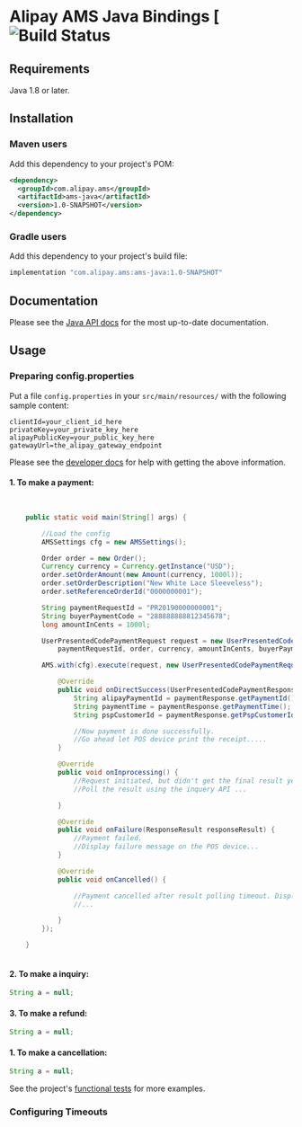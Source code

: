 # Alipay AMS Java Bindings [![Build Status]()



## Requirements

Java 1.8 or later.

## Installation

### Maven users

Add this dependency to your project's POM:

```xml
<dependency>
  <groupId>com.alipay.ams</groupId>
  <artifactId>ams-java</artifactId>
  <version>1.0-SNAPSHOT</version>
</dependency>
```

### Gradle users

Add this dependency to your project's build file:

```groovy
implementation "com.alipay.ams:ams-java:1.0-SNAPSHOT"
```

## Documentation

Please see the [Java API docs](https://#) for the most up-to-date documentation.

## Usage

### Preparing config.properties

Put a file `config.properties` in your `src/main/resources/` with the following sample content:

```
clientId=your_client_id_here
privateKey=your_private_key_here
alipayPublicKey=your_public_key_here
gatewayUrl=the_alipay_gateway_endpoint
```

Please see the [developer docs](https://#) for help with getting the above information.

#### 1. To make a payment:

```java


    public static void main(String[] args) {

        //Load the config
        AMSSettings cfg = new AMSSettings();

        Order order = new Order();
        Currency currency = Currency.getInstance("USD");
        order.setOrderAmount(new Amount(currency, 1000l));
        order.setOrderDescription("New White Lace Sleeveless");
        order.setReferenceOrderId("0000000001");

        String paymentRequestId = "PR20190000000001";
        String buyerPaymentCode = "288888888812345678";
        long amountInCents = 1000l;

        UserPresentedCodePaymentRequest request = new UserPresentedCodePaymentRequest(cfg,
            paymentRequestId, order, currency, amountInCents, buyerPaymentCode);

        AMS.with(cfg).execute(request, new UserPresentedCodePaymentRequestCallback() {

            @Override
            public void onDirectSuccess(UserPresentedCodePaymentResponse paymentResponse) {
                String alipayPaymentId = paymentResponse.getPaymentId();
                String paymentTime = paymentResponse.getPaymentTime();
                String pspCustomerId = paymentResponse.getPspCustomerId();

                //Now payment is done successfully. 
                //Go ahead let POS device print the receipt.....
            }

            @Override
            public void onInprocessing() {
                //Request initiated, but didn't get the final result yet. The buyer might be submitting his/her payment password as required on Alipay APP
                //Poll the result using the inquery API ...

            }

            @Override
            public void onFailure(ResponseResult responseResult) {
                //Payment failed. 
                //Display failure message on the POS device...
            }

            @Override
            public void onCancelled() {

                //Payment cancelled after result polling timeout. Display failure message on the POS device
                //...

            }
        });

    }
    
```

#### 2. To make a inquiry:

```java
String a = null;
```
#### 3. To make a refund:

```java
String a = null;
```

#### 1. To make a cancellation:

```java
String a = null;
```


See the project's [functional tests](https://#) for more examples.

### Configuring Timeouts
